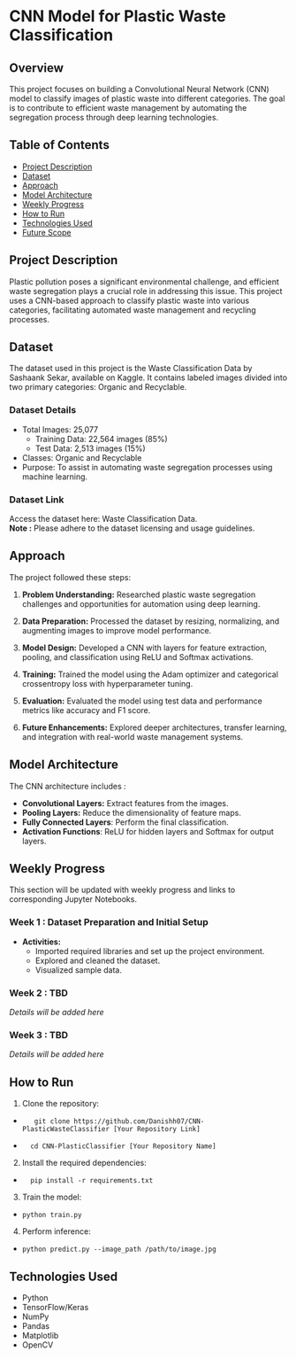 
# CNN Model for Plastic Waste Classification


## Overview 
This project focuses on building a Convolutional Neural Network (CNN) model to classify images of plastic waste into different categories. The goal is to contribute to efficient waste management by automating the segregation process through deep learning technologies.



## Table of Contents

- [Project Description](#project-description)
- [Dataset](#dataset)
- [Approach](#approach)
- [Model Architecture](#model-architecture)
- [Weekly Progress](#weekly-progress)
- [How to Run](#how-to-run)
- [Technologies Used](#technologies-used)
- [Future Scope](#future-scope)


## Project Description
Plastic pollution poses a significant environmental challenge, and efficient waste segregation plays a crucial role in addressing this issue. This project uses a CNN-based approach to classify plastic waste into various categories, facilitating automated waste management and recycling processes.
##  Dataset

The dataset used in this project is the Waste Classification Data by Sashaank Sekar, available on Kaggle. It contains labeled images divided into two primary categories: Organic and Recyclable.

### Dataset Details 
- Total Images: 25,077
  * Training Data: 22,564 images (85%)
  * Test Data: 2,513 images (15%)
- Classes: Organic and Recyclable
- Purpose: To assist in automating waste segregation processes using machine learning.

### Dataset Link 
Access the dataset here: Waste Classification Data.     
**Note :** Please adhere to the dataset licensing and usage guidelines.

## Approach
The project followed these steps:

1.  **Problem Understanding:** Researched plastic waste segregation challenges and opportunities for automation using deep learning.

2. **Data Preparation:** Processed the dataset by resizing, normalizing, and augmenting images to improve model performance.

3. **Model Design:** Developed a CNN with layers for feature extraction, pooling, and classification using ReLU and Softmax activations.

4. **Training:** Trained the model using the Adam optimizer and categorical crossentropy loss with hyperparameter tuning.

5. **Evaluation:** Evaluated the model using test data and performance metrics like accuracy and F1 score.

6. **Future Enhancements:** Explored deeper architectures, transfer learning, and integration with real-world waste management systems.
## Model Architecture

The CNN architecture includes :

- **Convolutional Layers:** Extract features from the images.
- **Pooling Layers:** Reduce the dimensionality of feature maps.
- **Fully Connected Layers**: Perform the final classification.
- **Activation Functions**: ReLU for hidden layers and Softmax for output layers.
## Weekly Progress
This section will be updated with weekly progress and links to corresponding Jupyter Notebooks.

### Week 1 : Dataset Preparation and Initial Setup
- **Activities:**
  - Imported required libraries and set up the project environment.
  - Explored and cleaned the dataset.
  - Visualized sample data.

### Week 2 : TBD
*Details will be added here*

### Week 3 : TBD
*Details will be added here*


## How to Run

1. Clone the repository:
*        git clone https://github.com/Danishh07/CNN-PlasticWasteClassifier [Your Repository Link]  
*       cd CNN-PlasticClassifier [Your Repository Name]

2. Install the required dependencies:
*       pip install -r requirements.txt

3. Train the model:
  *     python train.py  

4. Perform inference:
 *     python predict.py --image_path /path/to/image.jpg  
## Technologies Used

- Python
- TensorFlow/Keras
- NumPy
- Pandas
- Matplotlib
- OpenCV